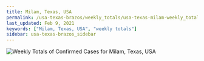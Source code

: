 ```yaml
---
title: Milam, Texas, USA
permalink: /usa-texas-brazos/weekly_totals/usa-texas-milam-weekly_totals.html
last_updated: Feb 9, 2021
keywords: ["Milam, Texas, USA", "weekly totals"]
sidebar: usa-texas-brazos_sidebar
---
```


![Weekly Totals of Confirmed Cases for Milam, Texas, USA](/covid_tracker/images/graphs/usa-texas-milam-weekly_totals_graph.png)
